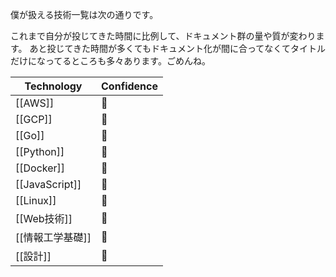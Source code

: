 僕が扱える技術一覧は次の通りです。

これまで自分が投じてきた時間に比例して、ドキュメント群の量や質が変わります。
あと投じてきた時間が多くてもドキュメント化が間に合ってなくてタイトルだけになってるところも多々あります。ごめんね。

| Technology       | Confidence |
| ---------------- | ---------- |
| [[AWS]]          | 🥈         |
| [[GCP]]          | 🥇         |
| [[Go]]           | 🥉         |
| [[Python]]       | 🥇         |
| [[Docker]]       | 🥈         |
| [[JavaScript]]   | 🥈         |
| [[Linux]]        | 🥇         |
| [[Web技術]]       | 🥈         |
| [[情報工学基礎]]   | 🥇         |
| [[設計]]          |    🥉      |